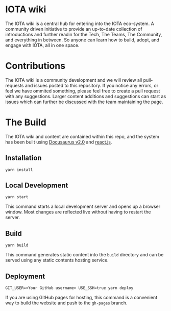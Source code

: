 # IOTA wiki

The IOTA wiki is a central hub for entering into the IOTA eco-system. A community driven initiative to provide an up-to-date collection of introductions and further readin for the Tech, The Teams, The Community, and everything in between. So anyone can learn how to build, adopt, and engage with IOTA, all in one space.

# Contributions

The IOTA wiki is a community development and we will review all pull-requests and issues posted to this repository. If you notice any errors, or feel we have ommited something, please feel free to create a pull request with any suggestions. Larger content additions and suggestions can start as issues which can further be discussed with the team maintaining the page. 

# The Build

The IOTA wiki and content are contained within this repo, and the system has been built using [Docusaurus v2.0](https://docusaurus.io/) and [react.js](https://reactjs.org).

## Installation

```console
yarn install
```

## Local Development

```console
yarn start
```

This command starts a local development server and opens up a browser window. Most changes are reflected live without having to restart the server.

## Build

```console
yarn build
```

This command generates static content into the `build` directory and can be served using any static contents hosting service.

## Deployment

```console
GIT_USER=<Your GitHub username> USE_SSH=true yarn deploy
```

If you are using GitHub pages for hosting, this command is a convenient way to build the website and push to the `gh-pages` branch.
